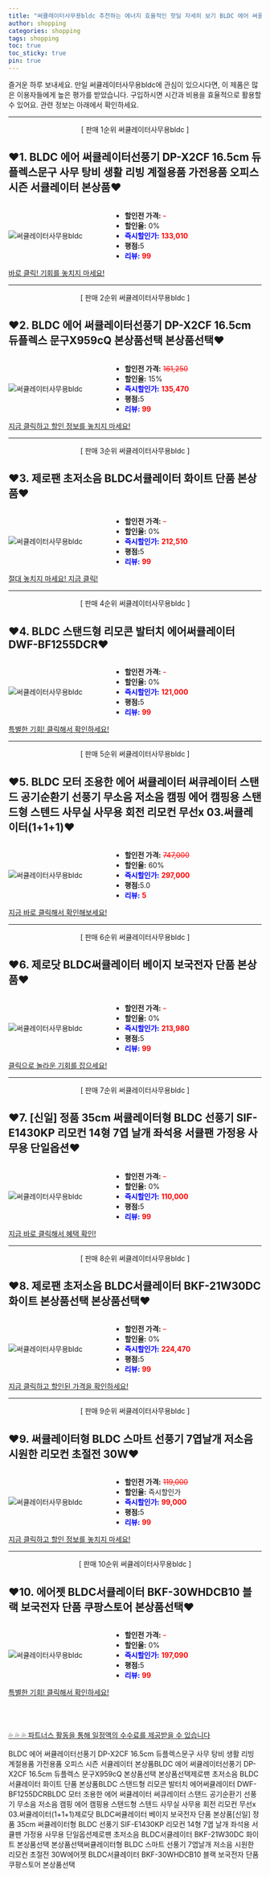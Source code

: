 ```yaml
---
title: "써큘레이터사무용bldc 추천하는 에너지 효율적인 핫딜 자세히 보기 BLDC 에어 써큘레이터선풍기 DP-X2CF 16.5cm"
author: shopping
categories: shopping
tags: shopping
toc: true
toc_sticky: true
pin: true
---
```

즐거운 하루 보내세요. 만일 써큘레이터사무용bldc에 관심이 있으시다면,  이 제품은 많은 이용자들에게 높은 평가를 받았습니다. 구입하시면 시간과 비용을 효율적으로 활용할 수 있어요. 관련 정보는 아래에서 확인하세요.

---
<p class="toplist" style="margin: 0 auto; display: block; width: fit-content;">[ 판매 1순위 써큘레이터사무용bldc ]</p>

<h2><strong>❤️1. BLDC 에어 써큘레이터선풍기 DP-X2CF 16.5cm 듀플렉스문구 사무 탕비 생활 리빙 계절용품 가전용품 오피스 시즌 서큘레이터 본상품❤️</strong></h2>

<div style="display: flex; align-items: center;">
    <div style="flex: 0.4;">
        <img src="https://thumbnail7.coupangcdn.com/thumbnails/remote/230x230ex/image/vendor_inventory/54e9/1ff685909431a8bee342bb8e4b6eb05f990890e2a1e47916b7e878edeeb3.jpg" alt="써큘레이터사무용bldc" style="max-width: 100%;">
    </div>
    <div style="flex: 0.6; margin-left: 10px;">
        <ul>
            <li><strong>할인전 가격:</strong> <del style="color: red;">-</del></li>
            <li><strong>할인율:</strong> 0%</li>
            <li><span style='color:blue'><strong>즉시할인가:</strong></span> <span style='color:red'><strong>133,010</strong></span></li>
            <li><strong>평점:</strong>5</li>
            <li><span style='color:blue'><strong>리뷰:</strong></span> <span style='color:red'><strong>99</strong></span></li>
        </ul>
    </div>
</div>
<div class="center">
    <a href="https://selin100587001.github.io?lptag=AF9450613&subid=githubio&pageKey=7083310850&traceid=V0-153&itemId=17628318703&vendorItemId=90634675449" class="myButton">
        바로 클릭! 기회를 놓치지 마세요!
    </a>
</div>


---
<p class="toplist" style="margin: 0 auto; display: block; width: fit-content;">[ 판매 2순위 써큘레이터사무용bldc ]</p>

<h2><strong>❤️2. BLDC 에어 써큘레이터선풍기 DP-X2CF 16.5cm 듀플렉스 문구X959cQ 본상품선택 본상품선택❤️</strong></h2>

<div style="display: flex; align-items: center;">
    <div style="flex: 0.4;">
        <img src="https://thumbnail10.coupangcdn.com/thumbnails/remote/230x230ex/image/vendor_inventory/0b07/469af6be221987ffc35016af1a73ecb085b908a25e1237c80b5617f6d3dd.jpg" alt="써큘레이터사무용bldc" style="max-width: 100%;">
    </div>
    <div style="flex: 0.6; margin-left: 10px;">
        <ul>
            <li><strong>할인전 가격:</strong> <del style="color: red;">161,250</del></li>
            <li><strong>할인율:</strong> 15%</li>
            <li><span style='color:blue'><strong>즉시할인가:</strong></span> <span style='color:red'><strong>135,470</strong></span></li>
            <li><strong>평점:</strong>5</li>
            <li><span style='color:blue'><strong>리뷰:</strong></span> <span style='color:red'><strong>99</strong></span></li>
        </ul>
    </div>
</div>
<div class="center">
    <a href="https://selin100587001.github.io?lptag=AF9450613&subid=githubio&pageKey=7359991208&traceid=V0-153&itemId=18960104658&vendorItemId=86578871701" class="myButton">
        지금 클릭하고 할인 정보를 놓치지 마세요!
    </a>
</div>


---
<p class="toplist" style="margin: 0 auto; display: block; width: fit-content;">[ 판매 3순위 써큘레이터사무용bldc ]</p>

<h2><strong>❤️3. 제로팬 초저소음 BLDC서큘레이터 화이트 단품 본상품❤️</strong></h2>

<div style="display: flex; align-items: center;">
    <div style="flex: 0.4;">
        <img src="https://thumbnail6.coupangcdn.com/thumbnails/remote/230x230ex/image/vendor_inventory/31a0/daee1b6fc709bf477d5e45d09d0f93652055fb7b8743aae598171a792928.jpg" alt="써큘레이터사무용bldc" style="max-width: 100%;">
    </div>
    <div style="flex: 0.6; margin-left: 10px;">
        <ul>
            <li><strong>할인전 가격:</strong> <del style="color: red;">-</del></li>
            <li><strong>할인율:</strong> 0%</li>
            <li><span style='color:blue'><strong>즉시할인가:</strong></span> <span style='color:red'><strong>212,510</strong></span></li>
            <li><strong>평점:</strong>5</li>
            <li><span style='color:blue'><strong>리뷰:</strong></span> <span style='color:red'><strong>99</strong></span></li>
        </ul>
    </div>
</div>
<div class="center">
    <a href="https://selin100587001.github.io?lptag=AF9450613&subid=githubio&pageKey=7233435343&traceid=V0-153&itemId=18360242465&vendorItemId=90634659166" class="myButton">
        절대 놓치지 마세요! 지금 클릭!
    </a>
</div>


---
<p class="toplist" style="margin: 0 auto; display: block; width: fit-content;">[ 판매 4순위 써큘레이터사무용bldc ]</p>

<h2><strong>❤️4. BLDC 스탠드형 리모콘 발터치 에어써큘레이터 DWF-BF1255DCR❤️</strong></h2>

<div style="display: flex; align-items: center;">
    <div style="flex: 0.4;">
        <img src="https://thumbnail10.coupangcdn.com/thumbnails/remote/230x230ex/image/vendor_inventory/f314/4624e1b140d315e5c4c786808f2f192584caca0f2ca61a7b665120d65a15.png" alt="써큘레이터사무용bldc" style="max-width: 100%;">
    </div>
    <div style="flex: 0.6; margin-left: 10px;">
        <ul>
            <li><strong>할인전 가격:</strong> <del style="color: red;">-</del></li>
            <li><strong>할인율:</strong> 0%</li>
            <li><span style='color:blue'><strong>즉시할인가:</strong></span> <span style='color:red'><strong>121,000</strong></span></li>
            <li><strong>평점:</strong>5</li>
            <li><span style='color:blue'><strong>리뷰:</strong></span> <span style='color:red'><strong>99</strong></span></li>
        </ul>
    </div>
</div>
<div class="center">
    <a href="https://selin100587001.github.io?lptag=AF9450613&subid=githubio&pageKey=6471795327&traceid=V0-153&itemId=14129005826&vendorItemId=81375802414" class="myButton">
        특별한 기회! 클릭해서 확인하세요!
    </a>
</div>


---
<p class="toplist" style="margin: 0 auto; display: block; width: fit-content;">[ 판매 5순위 써큘레이터사무용bldc ]</p>

<h2><strong>❤️5. BLDC 모터 조용한 에어 써큘레이터 써큐레이터 스탠드 공기순환기 선풍기 무소음 저소음 캠핑 에어 캠핑용 스탠드형 스텐드 사무실 사무용 회전 리모컨 무선x 03.써큘레이터(1+1+1)❤️</strong></h2>

<div style="display: flex; align-items: center;">
    <div style="flex: 0.4;">
        <img src="https://thumbnail7.coupangcdn.com/thumbnails/remote/230x230ex/image/vendor_inventory/8283/cfb88efb69b4238c327e61fc69f8ab47975e8adf72326937ca6982107315.jpg" alt="써큘레이터사무용bldc" style="max-width: 100%;">
    </div>
    <div style="flex: 0.6; margin-left: 10px;">
        <ul>
            <li><strong>할인전 가격:</strong> <del style="color: red;">747,000</del></li>
            <li><strong>할인율:</strong> 60%</li>
            <li><span style='color:blue'><strong>즉시할인가:</strong></span> <span style='color:red'><strong>297,000</strong></span></li>
            <li><strong>평점:</strong>5.0</li>
            <li><span style='color:blue'><strong>리뷰:</strong></span> <span style='color:red'><strong>5</strong></span></li>
        </ul>
    </div>
</div>
<div class="center">
    <a href="https://selin100587001.github.io?lptag=AF9450613&subid=githubio&pageKey=5436104270&traceid=V0-153&itemId=8252224573&vendorItemId=78432754526" class="myButton">
        지금 바로 클릭해서 확인해보세요!
    </a>
</div>


---
<p class="toplist" style="margin: 0 auto; display: block; width: fit-content;">[ 판매 6순위 써큘레이터사무용bldc ]</p>

<h2><strong>❤️6. 제로닷 BLDC써큘레이터 베이지 보국전자 단품 본상품❤️</strong></h2>

<div style="display: flex; align-items: center;">
    <div style="flex: 0.4;">
        <img src="https://thumbnail8.coupangcdn.com/thumbnails/remote/230x230ex/image/vendor_inventory/bfef/ab7494ac4a7207b7e2a1738a4339170a378d4ffa1b31f0cbd0b113e73b1a.jpg" alt="써큘레이터사무용bldc" style="max-width: 100%;">
    </div>
    <div style="flex: 0.6; margin-left: 10px;">
        <ul>
            <li><strong>할인전 가격:</strong> <del style="color: red;">-</del></li>
            <li><strong>할인율:</strong> 0%</li>
            <li><span style='color:blue'><strong>즉시할인가:</strong></span> <span style='color:red'><strong>213,980</strong></span></li>
            <li><strong>평점:</strong>5</li>
            <li><span style='color:blue'><strong>리뷰:</strong></span> <span style='color:red'><strong>99</strong></span></li>
        </ul>
    </div>
</div>
<div class="center">
    <a href="https://selin100587001.github.io?lptag=AF9450613&subid=githubio&pageKey=7233450282&traceid=V0-153&itemId=18360317497&vendorItemId=90634653008" class="myButton">
        클릭으로 놀라운 기회를 잡으세요!
    </a>
</div>


---
<p class="toplist" style="margin: 0 auto; display: block; width: fit-content;">[ 판매 7순위 써큘레이터사무용bldc ]</p>

<h2><strong>❤️7. [신일] 정품 35cm 써큘레이터형 BLDC 선풍기 SIF-E1430KP 리모컨 14형 7엽 날개 좌석용 서큘팬 가정용 사무용 단일옵션❤️</strong></h2>

<div style="display: flex; align-items: center;">
    <div style="flex: 0.4;">
        <img src="https://thumbnail6.coupangcdn.com/thumbnails/remote/230x230ex/image/vendor_inventory/2b64/0f21ed89c0bf471ce6dd26a7fd816bcd7566d0055ecf0d79dcbbfc40aa37.jpg" alt="써큘레이터사무용bldc" style="max-width: 100%;">
    </div>
    <div style="flex: 0.6; margin-left: 10px;">
        <ul>
            <li><strong>할인전 가격:</strong> <del style="color: red;">-</del></li>
            <li><strong>할인율:</strong> 0%</li>
            <li><span style='color:blue'><strong>즉시할인가:</strong></span> <span style='color:red'><strong>110,000</strong></span></li>
            <li><strong>평점:</strong>5</li>
            <li><span style='color:blue'><strong>리뷰:</strong></span> <span style='color:red'><strong>99</strong></span></li>
        </ul>
    </div>
</div>
<div class="center">
    <a href="https://selin100587001.github.io?lptag=AF9450613&subid=githubio&pageKey=6972632621&traceid=V0-153&itemId=17011171520&vendorItemId=84186961545" class="myButton">
        지금 바로 클릭해서 혜택 확인!
    </a>
</div>


---
<p class="toplist" style="margin: 0 auto; display: block; width: fit-content;">[ 판매 8순위 써큘레이터사무용bldc ]</p>

<h2><strong>❤️8. 제로팬 초저소음 BLDC서큘레이터 BKF-21W30DC 화이트 본상품선택 본상품선택❤️</strong></h2>

<div style="display: flex; align-items: center;">
    <div style="flex: 0.4;">
        <img src="https://thumbnail9.coupangcdn.com/thumbnails/remote/230x230ex/image/vendor_inventory/cc67/f910a9a782b60b8a7221879a15766c85fd9f9b5df5e61ebd95599ad12322.jpg" alt="써큘레이터사무용bldc" style="max-width: 100%;">
    </div>
    <div style="flex: 0.6; margin-left: 10px;">
        <ul>
            <li><strong>할인전 가격:</strong> <del style="color: red;">-</del></li>
            <li><strong>할인율:</strong> 0%</li>
            <li><span style='color:blue'><strong>즉시할인가:</strong></span> <span style='color:red'><strong>224,470</strong></span></li>
            <li><strong>평점:</strong>5</li>
            <li><span style='color:blue'><strong>리뷰:</strong></span> <span style='color:red'><strong>99</strong></span></li>
        </ul>
    </div>
</div>
<div class="center">
    <a href="https://selin100587001.github.io?lptag=AF9450613&subid=githubio&pageKey=7023950049&traceid=V0-153&itemId=17309584545&vendorItemId=90650299958" class="myButton">
        지금 클릭하고 할인된 가격을 확인하세요!
    </a>
</div>


---
<p class="toplist" style="margin: 0 auto; display: block; width: fit-content;">[ 판매 9순위 써큘레이터사무용bldc ]</p>

<h2><strong>❤️9. 써큘레이터형 BLDC 스마트 선풍기 7엽날개 저소음 시원한 리모컨 초절전 30W❤️</strong></h2>

<div style="display: flex; align-items: center;">
    <div style="flex: 0.4;">
        <img src="https://thumbnail7.coupangcdn.com/thumbnails/remote/230x230ex/image/vendor_inventory/b501/98493f005e641f1313a6d2acdfb3f48f6975bf93ef53705b5978f56ac96e.jpg" alt="써큘레이터사무용bldc" style="max-width: 100%;">
    </div>
    <div style="flex: 0.6; margin-left: 10px;">
        <ul>
            <li><strong>할인전 가격:</strong> <del style="color: red;">119,000</del></li>
            <li><strong>할인율:</strong> 즉시할인가</li>
            <li><span style='color:blue'><strong>즉시할인가:</strong></span> <span style='color:red'><strong>99,000</strong></span></li>
            <li><strong>평점:</strong>5</li>
            <li><span style='color:blue'><strong>리뷰:</strong></span> <span style='color:red'><strong>99</strong></span></li>
        </ul>
    </div>
</div>
<div class="center">
    <a href="https://selin100587001.github.io?lptag=AF9450613&subid=githubio&pageKey=5321478475&traceid=V0-153&itemId=7742323553&vendorItemId=75032428526" class="myButton">
        지금 클릭하고 할인 정보를 놓치지 마세요!
    </a>
</div>


---
<p class="toplist" style="margin: 0 auto; display: block; width: fit-content;">[ 판매 10순위 써큘레이터사무용bldc ]</p>

<h2><strong>❤️10. 에어젯 BLDC서큘레이터 BKF-30WHDCB10 블랙 보국전자 단품 쿠팡스토어 본상품선택❤️</strong></h2>

<div style="display: flex; align-items: center;">
    <div style="flex: 0.4;">
        <img src="https://thumbnail10.coupangcdn.com/thumbnails/remote/230x230ex/image/vendor_inventory/ed1a/2fbf27cc32abb38a5f5e9978c683d338f8f8714463feeb4a4a8da866b679.jpg" alt="써큘레이터사무용bldc" style="max-width: 100%;">
    </div>
    <div style="flex: 0.6; margin-left: 10px;">
        <ul>
            <li><strong>할인전 가격:</strong> <del style="color: red;">-</del></li>
            <li><strong>할인율:</strong> 0%</li>
            <li><span style='color:blue'><strong>즉시할인가:</strong></span> <span style='color:red'><strong>197,090</strong></span></li>
            <li><strong>평점:</strong>5</li>
            <li><span style='color:blue'><strong>리뷰:</strong></span> <span style='color:red'><strong>99</strong></span></li>
        </ul>
    </div>
</div>
<div class="center">
    <a href="https://selin100587001.github.io?lptag=AF9450613&subid=githubio&pageKey=7233450385&traceid=V0-153&itemId=18360318128&vendorItemId=90635508546" class="myButton">
        특별한 기회! 클릭해서 확인하세요!
    </a>
</div>

<br><br><br>[💦 💦 💦 파트너스 활동을 통해 일정액의 수수료를 제공받을 수 있습니다](https://link.coupang.com/a/bcpT2c)<br><br>BLDC 에어 써큘레이터선풍기 DP-X2CF 16.5cm 듀플렉스문구 사무 탕비 생활 리빙 계절용품 가전용품 오피스 시즌 서큘레이터 본상품BLDC 에어 써큘레이터선풍기 DP-X2CF 16.5cm 듀플렉스 문구X959cQ 본상품선택 본상품선택제로팬 초저소음 BLDC서큘레이터 화이트 단품 본상품BLDC 스탠드형 리모콘 발터치 에어써큘레이터 DWF-BF1255DCRBLDC 모터 조용한 에어 써큘레이터 써큐레이터 스탠드 공기순환기 선풍기 무소음 저소음 캠핑 에어 캠핑용 스탠드형 스텐드 사무실 사무용 회전 리모컨 무선x 03.써큘레이터(1+1+1)제로닷 BLDC써큘레이터 베이지 보국전자 단품 본상품[신일] 정품 35cm 써큘레이터형 BLDC 선풍기 SIF-E1430KP 리모컨 14형 7엽 날개 좌석용 서큘팬 가정용 사무용 단일옵션제로팬 초저소음 BLDC서큘레이터 BKF-21W30DC 화이트 본상품선택 본상품선택써큘레이터형 BLDC 스마트 선풍기 7엽날개 저소음 시원한 리모컨 초절전 30W에어젯 BLDC서큘레이터 BKF-30WHDCB10 블랙 보국전자 단품 쿠팡스토어 본상품선택